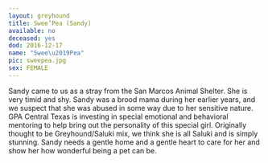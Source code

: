 ```yaml
---
layout: greyhound
title: Swee’Pea (Sandy)
available: no
deceased: yes
dod: 2016-12-17
name: "Swee\u2019Pea"
pic: sweepea.jpg
sex: FEMALE
---
```


Sandy came to us as a stray from the San Marcos Animal Shelter. She is very timid and shy. Sandy was a brood mama during
her earlier years, and we suspect that she was abused in some way due to her sensitive nature. GPA Central Texas is
investing in special emotional and behavioral mentoring to help bring out the personality of this special girl.
Originally thought to be Greyhound/Saluki mix, we think she is all Saluki and is simply stunning. Sandy needs a gentle
home and a gentle heart to care for her and show her how wonderful being a pet can be.

